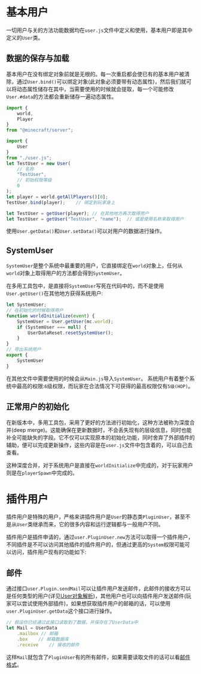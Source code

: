 # 基本用户
一切用户与关的方法功能数据均在`user.js`文件中定义和使用，基本用户即是其中定义的`User`类。

## 数据的保存与加载
基本用户在没有绑定对象前就是无根的。每一次重启都会使已有的基本用户被清除，通过`User.bind()`可以绑定对象(此对象必须要带有动态属性)，然后我们就可以将动态属性储存在其中，当需要使用的时候就会提取，每一个可能修改`User.#data`的方法都会重新储存一遍动态属性。
```js
import {
    world,
    Player
}
from "@minecraft/server";

import {
    User
}
from "./user.js";
let TestUser = new User(
    // 名称
    "TestUser",
    // 初始权限等级
    0
);
let player = world.getAllPlayers()[0];
TestUser.bind(player);    // 绑定到玩家身上
```
```js
let TestUser = getUser(player); // 在其他地方再次取得用户
let TestUser = getUser("TestUser", "name");  // 或是使用名称来取得用户
```
使用`User.getData()`和`User.setData()`可以对用户的数据进行操作。
## SystemUser
`SystemUser`是整个系统中最重要的用户，它直接绑定在`world`对象上，任何从`world`对象上取得用户的方法都会得到`SystemUser`。

在多用工具包中，是直接将`SystemUser`写死在代码中的，而不是使用`User.getUser()`在其他地方获得系统用户:
```js
let SystemUser;
// 在初始化的时候取得用户
function worldInitialize(event) {
    SystemUser = User.getUser(mc.world);
    if (SystemUser === null) {
        UserDataReset.resetSystemUser();
    }
}
// 导出系统用户
export {
    SystemUser
}
```
在其他文件中需要使用的时候会从`Main.js`导入`SystemUser`。
系统用户有着整个系统中最高的权限:`6`级权限，而玩家在合法情况下可获得的最高权限仅有`5级(HOP)`。
## 正常用户的初始化
在新版本中，多用工具包，采用了更好的方法进行初始化，这种方法被称为深度合并(deep merge)。这能确保在更新数据时，不会丢失现有的层级信息，同时也能补全可能缺失的字段。它不仅可以实现原本的初始化功能，同时舍弃了外部插件的辅助，便可以完成更新操作，这些内容是在`user.js`文件中包含着的，可以自己去查看。

这种深度合并，对于系统用户是直接在`worldInitialize`中完成的，对于玩家用户则是在`playerSpawn`中完成的。
# 插件用户
插件用户是特殊的用户，严格来讲插件用户是`User`的静态类`PluginUser`，甚至不是从`User`类继承而来，它的很多内容和运行逻辑都与一般用户不同。

插件用户是插件申请的，通过`user.PluginUser.new`方法可以取得一个插件用户，不同插件是不可以访问其他插件的插件用户的，但通过更高的`System`权限可能可以访问，插件用户现有的功能如下:

## 邮件
通过接口`user.Plugin.sendMail`可以让插件用户发送邮件，此邮件的接收方可以是任何类型的用户(详见[User对象解析](./特有概念/User对象解析.md))，其他用户也可以向插件用户发送邮件(玩家可以尝试使用外部插件)，如果想获取插件用户的邮箱的话，可以使用`user.PluginUser.getData`这个接口进行操作。
```js
// 假设你已经通过此接口读取到了数据，并保存在了UserData中
let Mail = UserData
    .mailbox // 邮箱
    .box    // 邮箱数据库
    .receive    // 接收的邮件
```
这样`Mail`就包含了`PluginUser`有的所有邮件，如果需要读取文件的话可以看[邮件格式](./特有概念/关于邮件.md#格式)。